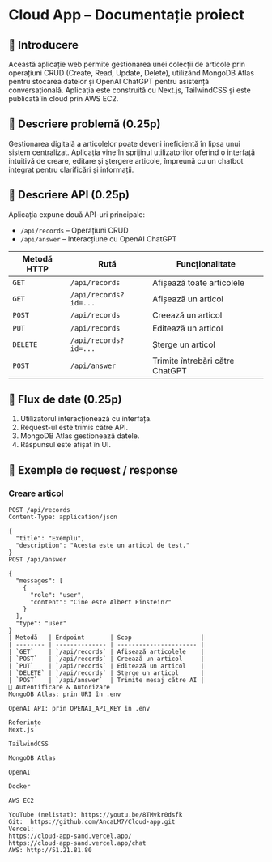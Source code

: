 # Cloud App – Documentație proiect

## 🔹 Introducere

Această aplicație web permite gestionarea unei colecții de articole prin operațiuni CRUD (Create, Read, Update, Delete), utilizând MongoDB Atlas pentru stocarea datelor și OpenAI ChatGPT pentru asistență conversațională. Aplicația este construită cu Next.js, TailwindCSS și este publicată în cloud prin AWS EC2.

## 🔹 Descriere problemă (0.25p)

Gestionarea digitală a articolelor poate deveni ineficientă în lipsa unui sistem centralizat. Aplicația vine în sprijinul utilizatorilor oferind o interfață intuitivă de creare, editare și ștergere articole, împreună cu un chatbot integrat pentru clarificări și informații.

## 🔹 Descriere API (0.25p)

Aplicația expune două API-uri principale:

- `/api/records` – Operațiuni CRUD
- `/api/answer` – Interacțiune cu OpenAI ChatGPT

| Metodă HTTP | Rută                  | Funcționalitate          |
|-------------|-----------------------|--------------------------|
| `GET`       | `/api/records`        | Afișează toate articolele |
| `GET`       | `/api/records?id=...` | Afișează un articol       |
| `POST`      | `/api/records`        | Creează un articol       |
| `PUT`       | `/api/records`        | Editează un articol      |
| `DELETE`    | `/api/records?id=...` | Șterge un articol        |
| `POST`      | `/api/answer`         | Trimite întrebări către ChatGPT |

## 🔹 Flux de date (0.25p)

1. Utilizatorul interacționează cu interfața.
2. Request-ul este trimis către API.
3. MongoDB Atlas gestionează datele.
4. Răspunsul este afișat în UI.

## 🔹 Exemple de request / response

###  Creare articol

```http
POST /api/records
Content-Type: application/json

{
  "title": "Exemplu",
  "description": "Acesta este un articol de test."
}
POST /api/answer

{
  "messages": [
    {
      "role": "user",
      "content": "Cine este Albert Einstein?"
    }
  ],
  "type": "user"
}
| Metodă   | Endpoint       | Scop                   |
| -------- | -------------- | ---------------------- |
| `GET`    | `/api/records` | Afișează articolele    |
| `POST`   | `/api/records` | Creează un articol     |
| `PUT`    | `/api/records` | Editează un articol    |
| `DELETE` | `/api/records` | Șterge un articol      |
| `POST`   | `/api/answer`  | Trimite mesaj către AI |
🔹 Autentificare & Autorizare
MongoDB Atlas: prin URI în .env

OpenAI API: prin OPENAI_API_KEY în .env

Referințe
Next.js

TailwindCSS

MongoDB Atlas

OpenAI

Docker

AWS EC2

YouTube (nelistat): https://youtu.be/8TMvkr0dsfk
Git:  https://github.com/AncaLM7/Cloud-app.git
Vercel: 
https://cloud-app-sand.vercel.app/
https://cloud-app-sand.vercel.app/chat
AWS: http://51.21.81.80

